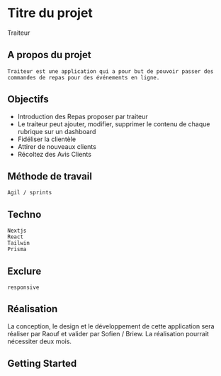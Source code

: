# Titre du projet
  Traiteur

## A propos du projet
    Traiteur est une application qui a pour but de pouvoir passer des commandes de repas pour des événements en ligne.

## Objectifs 

   - Introduction des Repas proposer par traiteur
   - Le traiteur peut ajouter, modifier, supprimer le contenu de chaque rubrique sur un dashboard
   - Fidéliser la clientèle
   - Attirer de nouveaux clients
   - Récoltez des Avis Clients

## Méthode de travail
    Agil / sprints 

## Techno
    Nextjs
    React
    Tailwin
    Prisma
    
 ## Exclure
    responsive
    
## Réalisation

La conception, le design et le développement de cette application sera réaliser par Raouf et valider par Sofien / Briew.
La réalisation pourrait nécessiter deux mois.
  

## Getting Started
